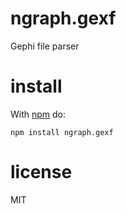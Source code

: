# ngraph.gexf

Gephi file parser

# install

With [npm](https://npmjs.org) do:

```
npm install ngraph.gexf
```

# license

MIT
